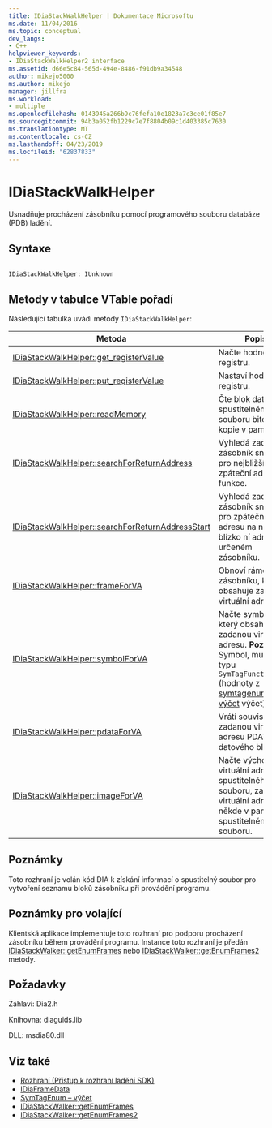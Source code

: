 ```yaml
---
title: IDiaStackWalkHelper | Dokumentace Microsoftu
ms.date: 11/04/2016
ms.topic: conceptual
dev_langs:
- C++
helpviewer_keywords:
- IDiaStackWalkHelper2 interface
ms.assetid: d66e5c84-565d-494e-8486-f91db9a34548
author: mikejo5000
ms.author: mikejo
manager: jillfra
ms.workload:
- multiple
ms.openlocfilehash: 0143945a266b9c76fefa10e1823a7c3ce01f85e7
ms.sourcegitcommit: 94b3a052fb1229c7e7f8804b09c1d403385c7630
ms.translationtype: MT
ms.contentlocale: cs-CZ
ms.lasthandoff: 04/23/2019
ms.locfileid: "62837833"
---
```

# <a name="idiastackwalkhelper"></a>IDiaStackWalkHelper
Usnadňuje procházení zásobníku pomocí programového souboru databáze (PDB) ladění.

## <a name="syntax"></a>Syntaxe

```

IDiaStackWalkHelper: IUnknown

```

## <a name="methods-in-vtable-order"></a>Metody v tabulce VTable pořadí
 Následující tabulka uvádí metody `IDiaStackWalkHelper`:

|Metoda|Popis|
|------------|-----------------|
|[IDiaStackWalkHelper::get_registerValue](../../debugger/debug-interface-access/idiastackwalkhelper-get-registervalue.md)|Načte hodnotu registru.|
|[IDiaStackWalkHelper::put_registerValue](../../debugger/debug-interface-access/idiastackwalkhelper-put-registervalue.md)|Nastaví hodnotu registru.|
|[IDiaStackWalkHelper::readMemory](../../debugger/debug-interface-access/idiastackwalkhelper-readmemory.md)|Čte blok dat z ke spustitelnému souboru bitové kopie v paměti.|
|[IDiaStackWalkHelper::searchForReturnAddress](../../debugger/debug-interface-access/idiastackwalkhelper-searchforreturnaddress.md)|Vyhledá zadaný zásobník snímků pro nejbližší zpáteční adresu funkce.|
|[IDiaStackWalkHelper::searchForReturnAddressStart](../../debugger/debug-interface-access/idiastackwalkhelper-searchforreturnaddressstart.md)|Vyhledá zadaný zásobník snímků pro zpáteční adresu na nebo blízko ní adresu určeném zásobníku.|
|[IDiaStackWalkHelper::frameForVA](../../debugger/debug-interface-access/idiastackwalkhelper-frameforva.md)|Obnoví rámec zásobníku, který obsahuje zadanou virtuální adresu.|
|[IDiaStackWalkHelper::symbolForVA](../../debugger/debug-interface-access/idiastackwalkhelper-symbolforva.md)|Načte symbol, který obsahuje zadanou virtuální adresu. **Poznámka:**  Symbol, musí být typu `SymTagFunctionType` (hodnoty z [symtagenum – výčet](../../debugger/debug-interface-access/symtagenum.md) výčet).|
|[IDiaStackWalkHelper::pdataForVA](../../debugger/debug-interface-access/idiastackwalkhelper-pdataforva.md)|Vrátí související se zadanou virtuální adresu PDATA datového bloku.|
|[IDiaStackWalkHelper::imageForVA](../../debugger/debug-interface-access/idiastackwalkhelper-imageforva.md)|Načte výchozí virtuální adresy spustitelného souboru, zadaný virtuální adresu někde v paměti ke spustitelnému souboru.|

## <a name="remarks"></a>Poznámky
 Toto rozhraní je volán kód DIA k získání informací o spustitelný soubor pro vytvoření seznamu bloků zásobníku při provádění programu.

## <a name="notes-for-callers"></a>Poznámky pro volající
 Klientská aplikace implementuje toto rozhraní pro podporu procházení zásobníku během provádění programu. Instance toto rozhraní je předán [IDiaStackWalker::getEnumFrames](../../debugger/debug-interface-access/idiastackwalker-getenumframes.md) nebo [IDiaStackWalker::getEnumFrames2](../../debugger/debug-interface-access/idiastackwalker-getenumframes2.md) metody.

## <a name="requirements"></a>Požadavky
 Záhlaví: Dia2.h

 Knihovna: diaguids.lib

 DLL: msdia80.dll

## <a name="see-also"></a>Viz také
- [Rozhraní (Přístup k rozhraní ladění SDK)](../../debugger/debug-interface-access/interfaces-debug-interface-access-sdk.md)
- [IDiaFrameData](../../debugger/debug-interface-access/idiaframedata.md)
- [SymTagEnum – výčet](../../debugger/debug-interface-access/symtagenum.md)
- [IDiaStackWalker::getEnumFrames](../../debugger/debug-interface-access/idiastackwalker-getenumframes.md)
- [IDiaStackWalker::getEnumFrames2](../../debugger/debug-interface-access/idiastackwalker-getenumframes2.md)